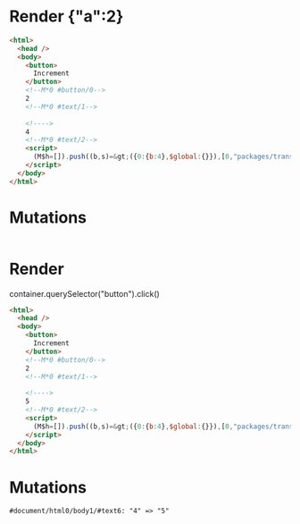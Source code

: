 # Render {"a":2}
```html
<html>
  <head />
  <body>
    <button>
      Increment
    </button>
    <!--M*0 #button/0-->
    2
    <!--M*0 #text/1-->
     
    <!---->
    4
    <!--M*0 #text/2-->
    <script>
      (M$h=[]).push((b,s)=&gt;({0:{b:4},$global:{}}),[0,"packages/translator-tags/src/__tests__/fixtures/let-tag-derived/template.marko_0_b",])
    </script>
  </body>
</html>
```

# Mutations
```

```


# Render 
container.querySelector("button").click()

```html
<html>
  <head />
  <body>
    <button>
      Increment
    </button>
    <!--M*0 #button/0-->
    2
    <!--M*0 #text/1-->
     
    <!---->
    5
    <!--M*0 #text/2-->
    <script>
      (M$h=[]).push((b,s)=&gt;({0:{b:4},$global:{}}),[0,"packages/translator-tags/src/__tests__/fixtures/let-tag-derived/template.marko_0_b",])
    </script>
  </body>
</html>
```

# Mutations
```
#document/html0/body1/#text6: "4" => "5"
```